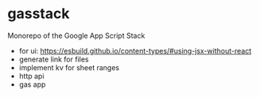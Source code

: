 # gasstack

Monorepo of the Google App Script Stack

- for ui: https://esbuild.github.io/content-types/#using-jsx-without-react
- generate link for files
- implement kv for sheet ranges
- http api
- gas app
